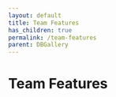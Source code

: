```yaml
---
layout: default
title: Team Features
has_children: true
permalink: /team-features
parent: DBGallery
---
```


# Team Features


